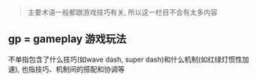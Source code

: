 > 主要术语一般都跟游戏技巧有关, 所以这一栏目不会有太多内容

## gp = gameplay 游戏玩法

不单指包含了什么技巧(如wave dash, super dash)和什么机制(如红绿灯惯性加速), 也指技巧、机制间的搭配和协调等

